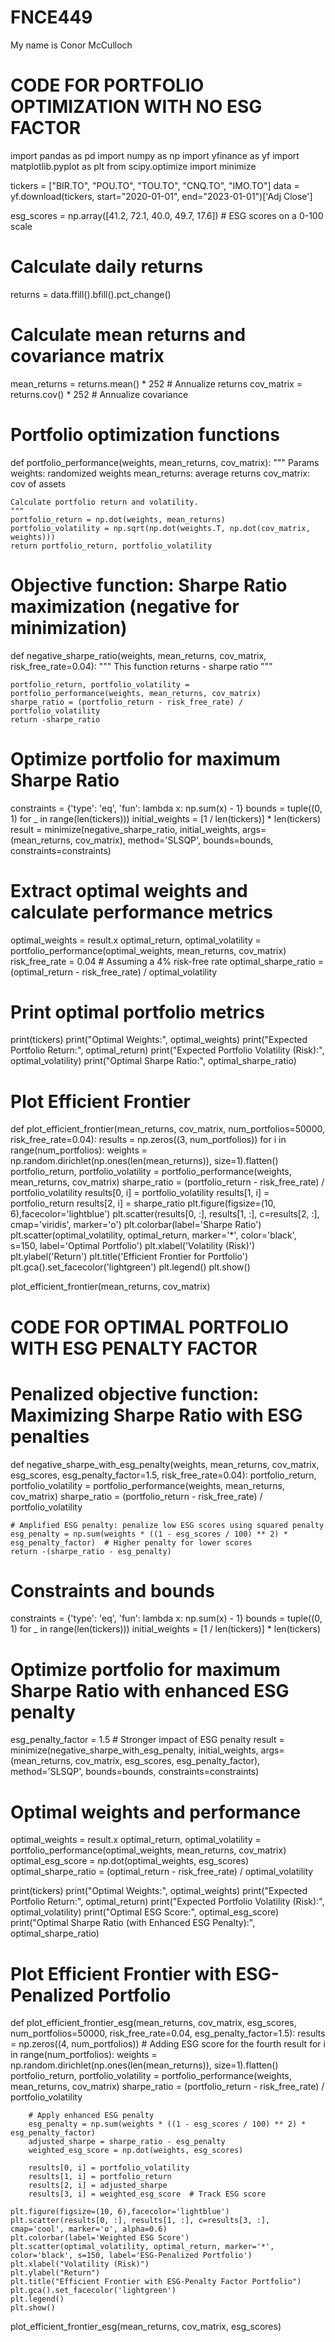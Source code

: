 # FNCE449
My name is Conor McCulloch
# CODE FOR PORTFOLIO OPTIMIZATION WITH NO ESG FACTOR
import pandas as pd
import numpy as np
import yfinance as yf
import matplotlib.pyplot as plt
from scipy.optimize import minimize

tickers = ["BIR.TO", "POU.TO", "TOU.TO", "CNQ.TO", "IMO.TO"]
data = yf.download(tickers, start="2020-01-01", end="2023-01-01")['Adj Close']

esg_scores = np.array([41.2, 72.1, 40.0, 49.7, 17.6])  # ESG scores on a 0-100 scale

# Calculate daily returns
returns = data.ffill().bfill().pct_change()

# Calculate mean returns and covariance matrix
mean_returns = returns.mean() * 252  # Annualize returns
cov_matrix = returns.cov() * 252     # Annualize covariance

# Portfolio optimization functions
def portfolio_performance(weights, mean_returns, cov_matrix):
    """ Params
    weights: randomized weights
    mean_returns: average returns
    cov_matrix: cov of assets
    
    Calculate portfolio return and volatility.
    """
    portfolio_return = np.dot(weights, mean_returns)
    portfolio_volatility = np.sqrt(np.dot(weights.T, np.dot(cov_matrix, weights)))
    return portfolio_return, portfolio_volatility

# Objective function: Sharpe Ratio maximization (negative for minimization)
def negative_sharpe_ratio(weights, mean_returns, cov_matrix, risk_free_rate=0.04):
    """
    This function returns - sharpe ratio
    """
    
    portfolio_return, portfolio_volatility = portfolio_performance(weights, mean_returns, cov_matrix)
    sharpe_ratio = (portfolio_return - risk_free_rate) / portfolio_volatility
    return -sharpe_ratio

# Optimize portfolio for maximum Sharpe Ratio
constraints = {'type': 'eq', 'fun': lambda x: np.sum(x) - 1}
bounds = tuple((0, 1) for _ in range(len(tickers)))
initial_weights = [1 / len(tickers)] * len(tickers)
result = minimize(negative_sharpe_ratio, initial_weights, args=(mean_returns, cov_matrix),
                  method='SLSQP', bounds=bounds, constraints=constraints)

# Extract optimal weights and calculate performance metrics
optimal_weights = result.x
optimal_return, optimal_volatility = portfolio_performance(optimal_weights, mean_returns, cov_matrix)
risk_free_rate = 0.04  # Assuming a 4% risk-free rate
optimal_sharpe_ratio = (optimal_return - risk_free_rate) / optimal_volatility

# Print optimal portfolio metrics
print(tickers)
print("Optimal Weights:", optimal_weights)
print("Expected Portfolio Return:", optimal_return)
print("Expected Portfolio Volatility (Risk):", optimal_volatility)
print("Optimal Sharpe Ratio:", optimal_sharpe_ratio)

# Plot Efficient Frontier
def plot_efficient_frontier(mean_returns, cov_matrix, num_portfolios=50000, risk_free_rate=0.04):
    results = np.zeros((3, num_portfolios))
    for i in range(num_portfolios):
        weights = np.random.dirichlet(np.ones(len(mean_returns)), size=1).flatten()
        portfolio_return, portfolio_volatility = portfolio_performance(weights, mean_returns, cov_matrix)
        sharpe_ratio = (portfolio_return - risk_free_rate) / portfolio_volatility
        results[0, i] = portfolio_volatility
        results[1, i] = portfolio_return
        results[2, i] = sharpe_ratio
    plt.figure(figsize=(10, 6),facecolor='lightblue')
    plt.scatter(results[0, :], results[1, :], c=results[2, :], cmap='viridis', marker='o')
    plt.colorbar(label='Sharpe Ratio')
    plt.scatter(optimal_volatility, optimal_return, marker='*', color='black', s=150, label='Optimal Portfolio')
    plt.xlabel('Volatility (Risk)')
    plt.ylabel('Return')
    plt.title('Efficient Frontier for Portfolio')
    plt.gca().set_facecolor('lightgreen')
    plt.legend()
    plt.show()

plot_efficient_frontier(mean_returns, cov_matrix)













# CODE FOR OPTIMAL PORTFOLIO WITH ESG PENALTY FACTOR

# Penalized objective function: Maximizing Sharpe Ratio with ESG penalties
def negative_sharpe_with_esg_penalty(weights, mean_returns, cov_matrix, esg_scores, esg_penalty_factor=1.5, risk_free_rate=0.04):
    portfolio_return, portfolio_volatility = portfolio_performance(weights, mean_returns, cov_matrix)
    sharpe_ratio = (portfolio_return - risk_free_rate) / portfolio_volatility
    
    # Amplified ESG penalty: penalize low ESG scores using squared penalty
    esg_penalty = np.sum(weights * ((1 - esg_scores / 100) ** 2) * esg_penalty_factor)  # Higher penalty for lower scores
    return -(sharpe_ratio - esg_penalty)

# Constraints and bounds
constraints = {'type': 'eq', 'fun': lambda x: np.sum(x) - 1}
bounds = tuple((0, 1) for _ in range(len(tickers)))
initial_weights = [1 / len(tickers)] * len(tickers)

# Optimize portfolio for maximum Sharpe Ratio with enhanced ESG penalty
esg_penalty_factor = 1.5  # Stronger impact of ESG penalty
result = minimize(negative_sharpe_with_esg_penalty, initial_weights, args=(mean_returns, cov_matrix, esg_scores, esg_penalty_factor),
                  method='SLSQP', bounds=bounds, constraints=constraints)

# Optimal weights and performance
optimal_weights = result.x
optimal_return, optimal_volatility = portfolio_performance(optimal_weights, mean_returns, cov_matrix)
optimal_esg_score = np.dot(optimal_weights, esg_scores)
optimal_sharpe_ratio = (optimal_return - risk_free_rate) / optimal_volatility

print(tickers)
print("Optimal Weights:", optimal_weights)
print("Expected Portfolio Return:", optimal_return)
print("Expected Portfolio Volatility (Risk):", optimal_volatility)
print("Optimal ESG Score:", optimal_esg_score)
print("Optimal Sharpe Ratio (with Enhanced ESG Penalty):", optimal_sharpe_ratio)

# Plot Efficient Frontier with ESG-Penalized Portfolio
def plot_efficient_frontier_esg(mean_returns, cov_matrix, esg_scores, num_portfolios=50000, risk_free_rate=0.04, esg_penalty_factor=1.5):
    results = np.zeros((4, num_portfolios))  # Adding ESG score for the fourth result
    for i in range(num_portfolios):
        weights = np.random.dirichlet(np.ones(len(mean_returns)), size=1).flatten()
        portfolio_return, portfolio_volatility = portfolio_performance(weights, mean_returns, cov_matrix)
        sharpe_ratio = (portfolio_return - risk_free_rate) / portfolio_volatility
        
        # Apply enhanced ESG penalty
        esg_penalty = np.sum(weights * ((1 - esg_scores / 100) ** 2) * esg_penalty_factor)
        adjusted_sharpe = sharpe_ratio - esg_penalty
        weighted_esg_score = np.dot(weights, esg_scores)
        
        results[0, i] = portfolio_volatility
        results[1, i] = portfolio_return
        results[2, i] = adjusted_sharpe
        results[3, i] = weighted_esg_score  # Track ESG score

    plt.figure(figsize=(10, 6),facecolor='lightblue')
    plt.scatter(results[0, :], results[1, :], c=results[3, :], cmap='cool', marker='o', alpha=0.6)
    plt.colorbar(label='Weighted ESG Score')
    plt.scatter(optimal_volatility, optimal_return, marker='*', color='black', s=150, label='ESG-Penalized Portfolio')
    plt.xlabel("Volatility (Risk)")
    plt.ylabel("Return")
    plt.title("Efficient Frontier with ESG-Penalty Factor Portfolio")
    plt.gca().set_facecolor('lightgreen')
    plt.legend()
    plt.show()

plot_efficient_frontier_esg(mean_returns, cov_matrix, esg_scores)
